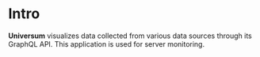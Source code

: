 # Intro

**Universum** visualizes data collected from various data sources through its GraphQL API. This application is used for server monitoring.
